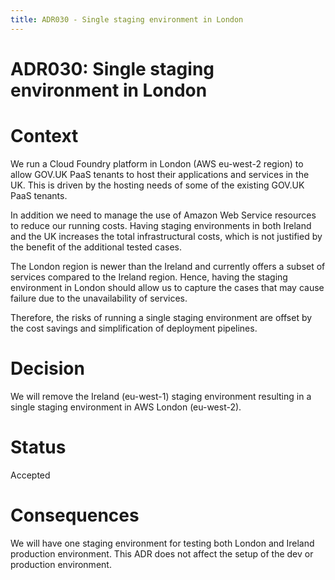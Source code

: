 ```yaml
---
title: ADR030 - Single staging environment in London
---
```


# ADR030: Single staging environment in London


# Context

We run a Cloud Foundry platform in London (AWS eu-west-2 region) to allow GOV.UK PaaS tenants to host their applications and services in the UK. This is driven by the hosting needs of some of the existing GOV.UK PaaS tenants.

In addition we need to manage the use of Amazon Web Service resources to reduce our running costs. Having staging environments in both Ireland and the UK increases the total infrastructural costs, which is not justified by the benefit of the additional tested cases.

The London region is newer than the Ireland and currently offers a subset of services compared to the Ireland region. Hence, having the staging environment in London should allow us to capture the cases that may cause failure due to the unavailability of services.

Therefore, the risks of running a single staging environment are offset by the cost savings and simplification of deployment pipelines.

# Decision

We will remove the Ireland (eu-west-1) staging environment resulting in a single staging environment in AWS London (eu-west-2).


# Status
Accepted


# Consequences
We will have one staging environment for testing both London and Ireland production environment. This ADR does not affect the setup of the dev or production environment. 



